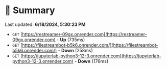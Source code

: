 # 📖 Summary
Last updated: **6/18/2024, 5:30:23 PM**

- `GET` [https://restreamer-09gx.onrender.com](https://restreamer-09gx.onrender.com) - **Up** (735ms)
- `GET` [https://filestreambot-b5k6.onrender.com/](https://filestreambot-b5k6.onrender.com/) - **Down** (258ms)
- `GET` [https://jupyterlab-python3-12-3.onrender.com](https://jupyterlab-python3-12-3.onrender.com) - **Down** (176ms)
